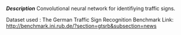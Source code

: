 ***Description***
Convolutional neural network for identifiying traffic signs.

Dataset used : The German Traffic Sign Recognition Benchmark
Link: http://benchmark.ini.rub.de/?section=gtsrb&subsection=news

